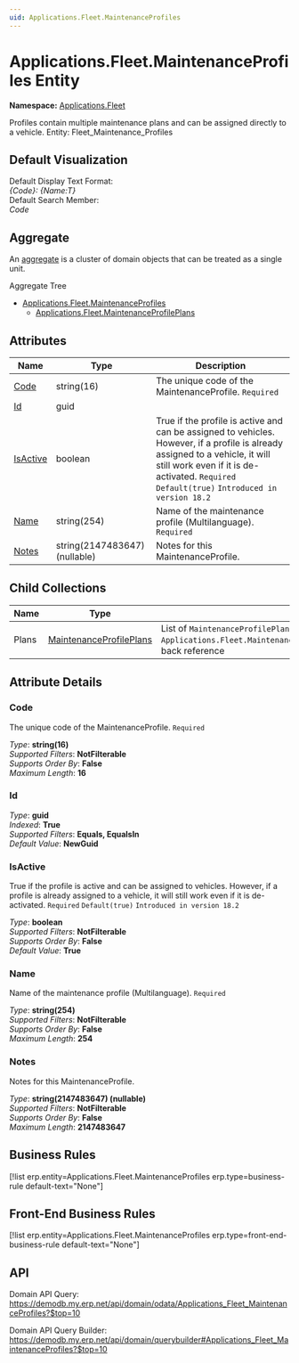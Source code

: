 ```yaml
---
uid: Applications.Fleet.MaintenanceProfiles
---
```

# Applications.Fleet.MaintenanceProfiles Entity

**Namespace:** [Applications.Fleet](Applications.Fleet.md)  

Profiles contain multiple maintenance plans and can be assigned directly to a vehicle. Entity: Fleet_Maintenance_Profiles

## Default Visualization
Default Display Text Format:  
_{Code}: {Name:T}_  
Default Search Member:  
_Code_  

## Aggregate
An [aggregate](https://docs.erp.net/tech/advanced/concepts/aggregates.html) is a cluster of domain objects that can be treated as a single unit.  

Aggregate Tree  
* [Applications.Fleet.MaintenanceProfiles](Applications.Fleet.MaintenanceProfiles.md)  
  * [Applications.Fleet.MaintenanceProfilePlans](Applications.Fleet.MaintenanceProfilePlans.md)  

## Attributes

| Name | Type | Description |
| ---- | ---- | --- |
| [Code](Applications.Fleet.MaintenanceProfiles.md#code) | string(16) | The unique code of the MaintenanceProfile. `Required` 
| [Id](Applications.Fleet.MaintenanceProfiles.md#id) | guid |  
| [IsActive](Applications.Fleet.MaintenanceProfiles.md#isactive) | boolean | True if the profile is active and can be assigned to vehicles. However, if a profile is already assigned to a vehicle, it will still work even if it is de-activated. `Required` `Default(true)` `Introduced in version 18.2` 
| [Name](Applications.Fleet.MaintenanceProfiles.md#name) | string(254) | Name of the maintenance profile (Multilanguage). `Required` 
| [Notes](Applications.Fleet.MaintenanceProfiles.md#notes) | string(2147483647) (nullable) | Notes for this MaintenanceProfile. 

## Child Collections

| Name | Type | Description |
| ---- | ---- | --- |
| Plans | [MaintenanceProfilePlans](Applications.Fleet.MaintenanceProfilePlans.md) | List of `MaintenanceProfilePlan`(Applications.Fleet.MaintenanceProfilePlans.md) child objects, based on the `Applications.Fleet.MaintenanceProfilePlan.MaintenanceProfile`(Applications.Fleet.MaintenanceProfilePlans.md#maintenanceprofile) back reference 


## Attribute Details

### Code

The unique code of the MaintenanceProfile. `Required`

_Type_: **string(16)**  
_Supported Filters_: **NotFilterable**  
_Supports Order By_: **False**  
_Maximum Length_: **16**  

### Id

_Type_: **guid**  
_Indexed_: **True**  
_Supported Filters_: **Equals, EqualsIn**  
_Default Value_: **NewGuid**  

### IsActive

True if the profile is active and can be assigned to vehicles. However, if a profile is already assigned to a vehicle, it will still work even if it is de-activated. `Required` `Default(true)` `Introduced in version 18.2`

_Type_: **boolean**  
_Supported Filters_: **NotFilterable**  
_Supports Order By_: **False**  
_Default Value_: **True**  

### Name

Name of the maintenance profile (Multilanguage). `Required`

_Type_: **string(254)**  
_Supported Filters_: **NotFilterable**  
_Supports Order By_: **False**  
_Maximum Length_: **254**  

### Notes

Notes for this MaintenanceProfile.

_Type_: **string(2147483647) (nullable)**  
_Supported Filters_: **NotFilterable**  
_Supports Order By_: **False**  
_Maximum Length_: **2147483647**  



## Business Rules

[!list erp.entity=Applications.Fleet.MaintenanceProfiles erp.type=business-rule default-text="None"]

## Front-End Business Rules

[!list erp.entity=Applications.Fleet.MaintenanceProfiles erp.type=front-end-business-rule default-text="None"]

## API

Domain API Query:
<https://demodb.my.erp.net/api/domain/odata/Applications_Fleet_MaintenanceProfiles?$top=10>

Domain API Query Builder:
<https://demodb.my.erp.net/api/domain/querybuilder#Applications_Fleet_MaintenanceProfiles?$top=10>

